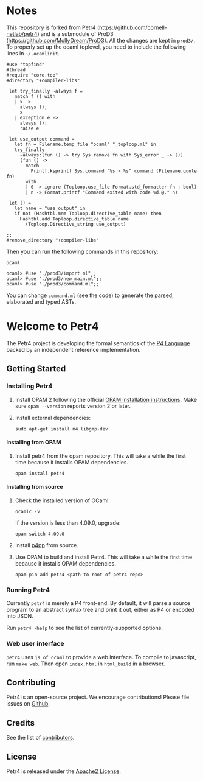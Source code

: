 # Notes

This repository is forked from Petr4 (https://github.com/cornell-netlab/petr4) 
and is a submodule of ProD3 (https://github.com/MollyDream/ProD3).
All the changes are kept in `prod3/`. To properly set up the ocaml toplevel, 
you need to include the following lines in `~/.ocamlinit`.

```
#use "topfind"
#thread
#require "core.top"
#directory "+compiler-libs"

 let try_finally ~always f =
   match f () with
   | x ->
     always ();
     x
   | exception e ->
     always ();
     raise e

 let use_output command =
   let fn = Filename.temp_file "ocaml" "_toploop.ml" in
   try_finally
     ~always:(fun () -> try Sys.remove fn with Sys_error _ -> ())
     (fun () ->
       match
         Printf.ksprintf Sys.command "%s > %s" command (Filename.quote fn)
       with
       | 0 -> ignore (Toploop.use_file Format.std_formatter fn : bool)
       | n -> Format.printf "Command exited with code %d.@." n)

 let () =
   let name = "use_output" in
   if not (Hashtbl.mem Toploop.directive_table name) then
     Hashtbl.add Toploop.directive_table name
       (Toploop.Directive_string use_output)

;;
#remove_directory "+compiler-libs"
```

Then you can run the following commands in this repository:
```
ocaml

ocaml> #use "./prod3/import.ml";;
ocaml> #use "./prod3/new_main.ml";;
ocaml> #use "./prod3/command.ml";;
```
You can change `command.ml` (see the code) to generate the parsed, elaborated and typed ASTs.

# Welcome to Petr4

The Petr4 project is developing the formal semantics of the [P4
Language](https://p4.org) backed by an independent reference
implementation.

## Getting Started

### Installing Petr4

1. Install OPAM 2 following the official [OPAM installation
   instructions](https://opam.ocaml.org/doc/Install.html). Make sure `opam
   --version` reports version 2 or later.

1. Install external dependencies:
   ```
   sudo apt-get install m4 libgmp-dev
   ```

#### Installing from OPAM
1. Install petr4 from the opam repository. This will take a while the first time
   because it installs OPAM dependencies.
   ```
   opam install petr4
   ```

#### Installing from source
1. Check the installed version of OCaml:
    ```
    ocamlc -v
    ```
    If the version is less than 4.09.0, upgrade:
    ```
    opam switch 4.09.0
    ```

1. Install [p4pp](https://github.com/cornell-netlab/p4pp) from source.

1. Use OPAM to build and install Petr4. This will take a while the first time
   because it installs OPAM dependencies.
   ```
   opam pin add petr4 <path to root of petr4 repo>
   ```

### Running Petr4

Currently `petr4` is merely a P4 front-end. By default, it will parse
a source program to an abstract syntax tree and print it out, either
as P4 or encoded into JSON.

Run `petr4 -help` to see the list of currently-supported options.

### Web user interface

`petr4` uses `js_of_ocaml` to provide a web interface. To compile to javascript,
run `make web`. Then open `index.html` in `html_build` in a browser.

## Contributing

Petr4 is an open-source project. We encourage contributions!
Please file issues on
[Github](https://github.com/cornell-netlab/petr4/issues).

## Credits

See the list of [contributors](CONTRIBUTORS).

## License

Petr4 is released under the [Apache2 License](LICENSE).
